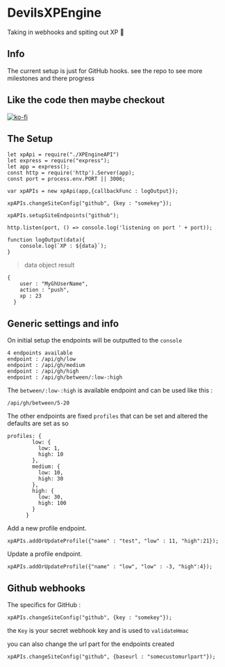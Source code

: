 # DevilsXPEngine

Taking in webhooks and spiting out XP :tada:

## Info

The current setup is just for GitHub hooks. see the repo to see more milestones and there progress 

## Like the code then maybe checkout
[![ko-fi](https://www.ko-fi.com/img/githubbutton_sm.svg)](https://ko-fi.com/M4M31JOPH) 

## The Setup

```
let xpApi = require("./XPEngineAPI")
let express = require("express");
let app = express();
const http = require('http').Server(app);
const port = process.env.PORT || 3006;

var xpAPIs = new xpApi(app,{callbackFunc : logOutput});

xpAPIs.changeSiteConfig("github", {key : "somekey"});

xpAPIs.setupSiteEndpoints("github");

http.listen(port, () => console.log('listening on port ' + port));

function logOutput(data){
    console.log(`XP : ${data}`);
}

```

> data object result
```
{
    user : "MyGhUserName",
    action : "push",
    xp : 23
  }
```

## Generic settings and info
On initial setup the endpoints will be outputted to the `console`

```
4 endpoints available
endpoint : /api/gh/low
endpoint : /api/gh/medium
endpoint : /api/gh/high
endpoint : /api/gh/between/:low-:high
```

The `between/:low-:high` is available endpoint and can be used like this :

`/api/gh/between/5-20`

The other endpoints are fixed `profiles` that can be set and altered the defaults are set as so 

```
profiles: {
        low: {
          low: 1,
          high: 10
        },
        medium: {
          low: 10,
          high: 30
        },
        high: {
          low: 30,
          high: 100
        }
      }
```

Add a new profile endpoint.

`xpAPIs.addOrUpdateProfile({"name" : "test", "low" : 11, "high":21});`

Update a profile endpoint.

`xpAPIs.addOrUpdateProfile({"name" : "low", "low" : -3, "high":4});`


## Github webhooks

The specifics for GitHub :

`xpAPIs.changeSiteConfig("github", {key : "somekey"});`

the `Key` is your secret webhook key and is used to `validateHmac`

you can also change the url part for the endpoints created

`xpAPIs.changeSiteConfig("github", {baseurl : "somecustomurlpart"});`